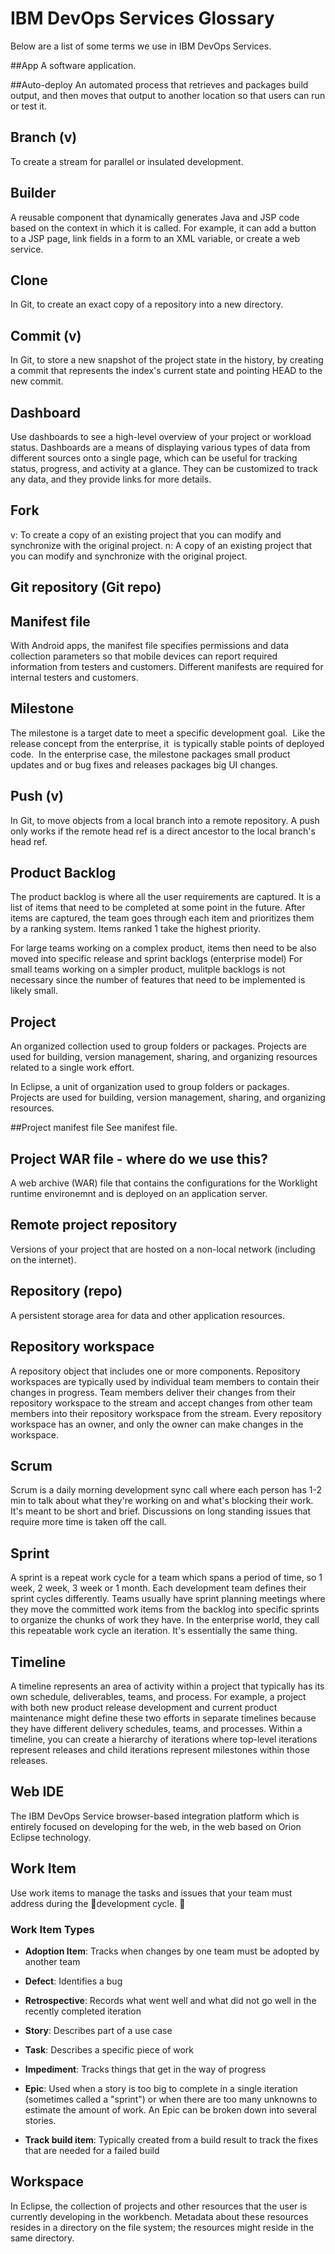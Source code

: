 # IBM DevOps Services Glossary

Below are a list of some terms we use in IBM DevOps Services.

##App
A software application.

##Auto-deploy
An automated process that retrieves and packages build output, and then moves that 
output to another location so that users can run or 
test it. 

## Branch (v)
To create a stream for parallel or insulated development.

## Builder
A reusable component that dynamically generates Java and JSP code based on the context in 
which it is called. For example, it can add a button to a JSP page, link fields in a form to 
an XML variable, or create a web service.

## Clone
In Git, to create an exact copy of a repository into a new directory. 

## Commit (v)
In Git, to store a new snapshot of the project state in the history, by creating a commit 
that represents the index's current state and pointing HEAD to the new commit.

## Dashboard 
Use dashboards to see a high-level overview of your project or workload status.
Dashboards are a means of displaying various types of data from different sources onto a 
single page, which can be useful for tracking status, progress, and activity at a glance. 
They can be customized to track any data, and they provide links for more details. 

## Fork
v: To create a copy of an existing project that you can modify and synchronize with the 
original project. 
n: A copy of an existing project that you can modify and synchronize with the original 
project.

## Git repository (Git repo)

## Manifest file
With Android apps, the manifest file specifies permissions and data collection parameters 
so that mobile devices can report required information from testers and customers. 
Different manifests are required for internal testers and customers.

## Milestone
The milestone is a target date to meet a specific development goal.  Like the release concept 
from the enterprise, it  is typically stable points of deployed code.  In the enterprise case, 
the milestone packages small product updates and or bug fixes and releases packages big UI 
changes.

## Push (v)
In Git, to move objects from a local branch into a remote repository. A push only works if 
the remote head ref is a direct ancestor to the local branch's head ref. 

## Product Backlog
The product backlog is where all the user requirements are captured. It is a list of items that
need to be completed at some point in the future. After items are captured, the team goes 
through each item and prioritizes them by a ranking system. Items ranked 1 take the highest 
priority.

For large teams working on a complex product, items then need to be also moved into specific 
release and sprint backlogs (enterprise model)
For small teams working on a simpler product, mulitple backlogs is not necessary since the 
number of features that need to be implemented is likely small.

## Project
An organized collection used to group folders or packages. Projects are used for building, 
version management, sharing, and organizing resources related to a single work effort.

In Eclipse, a unit of organization used to group folders or packages. Projects are used for 
building, version management, sharing, and organizing resources.

##Project manifest file
See manifest file.

## Project WAR file - where do we use this?
A web archive (WAR) file that contains the configurations for the Worklight runtime 
environemnt and is deployed on an application server.

## Remote project repository
Versions of your project that are hosted on a non-local network (including on the internet).


## Repository (repo)
A persistent storage area for data and other application resources.

## Repository workspace
A repository object that includes one or more components. Repository workspaces are typically used by individual team members to contain their changes in progress. Team members deliver their changes from their repository workspace to the stream and accept changes from other team members into their repository workspace from the stream. Every repository workspace has an owner, and only the owner can make changes in the workspace.

## Scrum 
Scrum is a daily morning development sync call where each person has 1-2 min to talk about what 
they're working on and what's blocking their work. It's meant to be short and brief. 
Discussions on long standing issues that require more time is taken off the call. 

## Sprint
A sprint is a repeat work cycle for a team which spans a period of time, so 1 week, 2 week, 
3 week or 1 month. Each development team defines their sprint cycles differently. Teams usually 
have sprint planning meetings where they move the committed work items from the backlog into 
specific sprints to organize the chunks of work they have. In the enterprise world, they call 
this repeatable work cycle an iteration. It's essentially the same thing.


## Timeline 
A timeline represents an area of activity within a project that typically has its own schedule, 
deliverables, teams, and process. For example, a project with both new product release 
development and current product maintenance might define these two efforts in separate 
timelines because they have different delivery schedules, teams, and processes. Within a 
timeline, you can create a hierarchy of iterations where top-level iterations represent 
releases and child iterations represent milestones within those releases.

## Web IDE
The IBM DevOps Service browser-based integration platform which is entirely
focused on developing for the web, in the web based on Orion Eclipse technology.

## Work Item
Use work items to manage the tasks and issues that your team must address during the 
development cycle. 

### Work Item Types

* **Adoption Item**: Tracks when changes by one team must be adopted by another team 

* **Defect**: Identifies a bug 

* **Retrospective**: Records what went well and what did not go well in the recently completed iteration 

* **Story**: Describes part of a use case 

* **Task**: Describes a specific piece of work 

* **Impediment**: Tracks things that get in the way of progress 

* **Epic**: Used when a story is too big to complete in a single iteration (sometimes called a "sprint") or when there are too many unknowns to estimate the amount of work. An Epic can be broken down into several stories. 

* **Track build item**: Typically created from a build result to track the fixes that are needed for a failed build 

## Workspace
In Eclipse, the collection of projects and other resources that the user is currently developing in the workbench. Metadata about these resources resides in a directory on the file system; the resources might reside in the same directory.